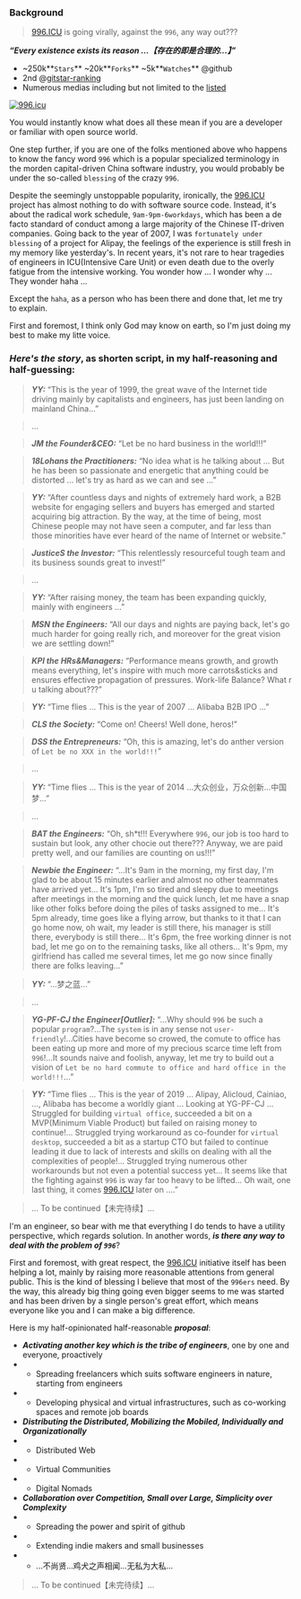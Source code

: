 ###  Background
> [996.ICU](https://github.com/996icu/996.ICU) is going virally, against the `996`, any way out???

_**“Every existence exists its reason ...【存在的即是合理的...】”**_

- ~250k**`Stars`** ~20k**`Forks`** ~5k**`Watches`** @github
- 2nd @[gitstar-ranking](https://gitstar-ranking.com/repositories)
- Numerous medias including but not limited to the [listed](https://github.com/996icu/996.ICU/blob/master/externals/news_EN.md)

[![996.icu](https://img.shields.io/badge/link-996.icu-red.svg)](https://996.icu)

You would instantly know what does all these mean if you are a developer or familiar with open source world.

One step further, if you are one of the folks mentioned above who happens to know the fancy word `996` which is a popular specialized terminology in the morden capital-driven China software industry, you would probably be under the so-called `blessing` of the crazy `996`.

Despite the seemingly unstoppable popularity, ironically, the [996.ICU](https://github.com/996icu/996.ICU) project has almost nothing to do with software source code. Instead, it's about the radical work schedule, `9am-9pm-6workdays`, which has been a de facto standard of conduct among a large majority of the Chinese IT-driven companies. Going back to the year of 2007, I was `fortunately under blessing` of a project for Alipay, the feelings of the experience is still fresh in my memory like yesterday's. In recent years, it's not rare to hear tragedies of engineers in ICU(Intensive Care Unit) or even death due to the overly fatigue from the intensive working. You wonder how ... I wonder why ... They wonder haha ...

Except the `haha`, as a person who has been there and done that, let me try to explain.

First and foremost, I think only God may know on earth, so I'm just doing my best to make my litte voice.

### _**Here's the story**_, as shorten script, in my half-reasoning and half-guessing:

> _**YY:**_ “This is the year of 1999, the great wave of the Internet tide driving mainly by capitalists and engineers, has just been landing on mainland China...”

> ...

> _**JM the Founder&CEO:**_ “Let be no hard business in the world!!!”

> _**18Lohans the Practitioners:**_ “No idea what is he talking about ... But he has been so passionate and energetic that anything could be distorted ... let's try as hard as we can and see ...”

> _**YY:**_ “After countless days and nights of extremely hard work, a B2B website for engaging sellers and buyers has emerged and started acquiring big attraction. By the way, at the time of being, most Chinese people may not have seen a computer, and far less than those minorities have ever heard of the name of Internet or website.”

> _**JusticeS the Investor:**_ “This relentlessly resourceful tough team and its business sounds great to invest!”

> ...

> _**YY:**_ “After raising money, the team has been expanding quickly, mainly with engineers ...”

> _**MSN the Engineers:**_ “All our days and nights are paying back, let's go much harder for going really rich, and moreover for the great vision we are settling down!”

> _**KPI the HRs&Managers:**_ “Performance means growth, and growth means everything, let's inspire with much more carrots&sticks and ensures effective propagation of pressures. Work-life Balance? What r u talking about???”

> _**YY:**_ “Time flies ... This is the year of 2007 ... Alibaba B2B IPO ...”

> _**CLS the Society:**_ “Come on! Cheers! Well done, heros!”

> _**DSS the Entrepreneurs:**_ “Oh, this is amazing, let's do anther version of `Let be no XXX in the world!!!`”

> ...

> _**YY:**_ “Time flies ... This is the year of 2014 ...大众创业，万众创新...中国梦...”

> ...

> _**BAT the Engineers:**_ “Oh, sh*t!!! Everywhere `996`, our job is too hard to sustain but look, any other chocie out there??? Anyway, we are paid pretty well, and our families are counting on us!!!”

> _**Newbie the Engineer:**_ “...It's 9am in the morning, my first day, I'm glad to be about 15 minutes earlier and almost no other teammates have arrived yet... It's 1pm, I'm so tired and sleepy due to meetings after meetings in the morning and the quick lunch, let me have a snap like other folks before doing the piles of tasks assigned to me... It's 5pm already, time goes like a flying arrow, but thanks to it that I can go home now, oh wait, my leader is still there, his manager is still there, everybody is still there... It's 6pm, the free working dinner is not bad, let me go on to the remaining tasks, like all others... It's 9pm, my girlfriend has called me several times, let me go now since finally there are folks leaving...”

> _**YY:**_ “...梦之蓝...”

> ...

> _**YG-PF-CJ the Engineer[Outlier]:**_ “...Why should `996` be such a popular `program`?...The `system` is in any sense not `user-friendly`!...Cities have become so crowed, the comute to office has been eating up more and more of my precious scarce time left from `996`!...It sounds naive and foolish, anyway, let me try to build out a vision of `Let be no hard commute to office and hard office in the world!!!`...”

> _**YY:**_ “Time flies ... This is the year of 2019 ... Alipay, Alicloud, Cainiao, ..., Alibaba has become a worldly giant ... Looking at YG-PF-CJ ... Struggled for building `virtual office`, succeeded a bit on a MVP(Minimum Viable Product) but failed on raising money to continue!... Struggled trying workaround as co-founder for `virtual desktop`, succeeded a bit as a startup CTO but failed to continue leading it due to lack of interests and skills on dealing with all the complexities of people!... Struggled trying numerous other workarounds but not even a potential success yet... It seems like that the fighting against `996` is way far too heavy to be lifted... Oh wait, one last thing, it comes [996.ICU](https://github.com/996icu/996.ICU) later on ....”

> ... To be continued【未完待续】...

I'm an engineer, so bear with me that everything I do tends to have a utility perspective, which regards solution. In another words, _**is there any way to deal with the problem of `996`**_?

First and foremost, with great respect, the [996.ICU](https://github.com/996icu/996.ICU) initiative itself has been helping a lot, mainly by raising more reasonable attentions from general public. This is the kind of blessing I believe that most of the `996ers` need. By the way, this already big thing going even bigger seems to me was started and has been driven by a single person's great effort, which means everyone like you and I can make a big difference.

Here is my half-opinionated half-reasonable _**proposal**_:
- _**Activating another key which is the tribe of engineers**_, one by one and everyone, proactively
- * Spreading freelancers which suits software engineers in nature, starting from engineers
- * Developing physical and virtual infrastructures, such as co-working spaces and remote job boards
- _**Distributing the Distributed, Mobilizing the Mobiled, Individually and Organizationally**_
- * Distributed Web
- * Virtual Communities
- * Digital Nomads
- _**Collaboration over Competition, Small over Large, Simplicity over Complexity**_
- * Spreading the power and spirit of github
- * Extending indie makers and small businesses
- * ...不尚贤...鸡犬之声相闻...无私为大私...

> ... To be continued【未完待续】...
